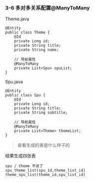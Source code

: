 ### 3-6 多对多关系配置@ManyToMany

Theme.java

```
@Entity
public class Theme {
    @Id
    private Long id;
    private String title;
    private String name;

    // 导航属性
    @ManyToMany
    private List<Spu> spuList;
}
```

Spu.java

```
@Entity
public class Spu {
    @Id
    private Long id;
    private String title;
    private String subtitle;

    // 导航属性
    @ManyToMany
    private List<Theme> themeList;
}
```

> 查看生成的表是什么样子的

结果生成四张表

```
spu / theme 不说了
spu_theme_list(spu_id,theme_list_id)
theme_spu_list(theme_id,spu_list_id)
```